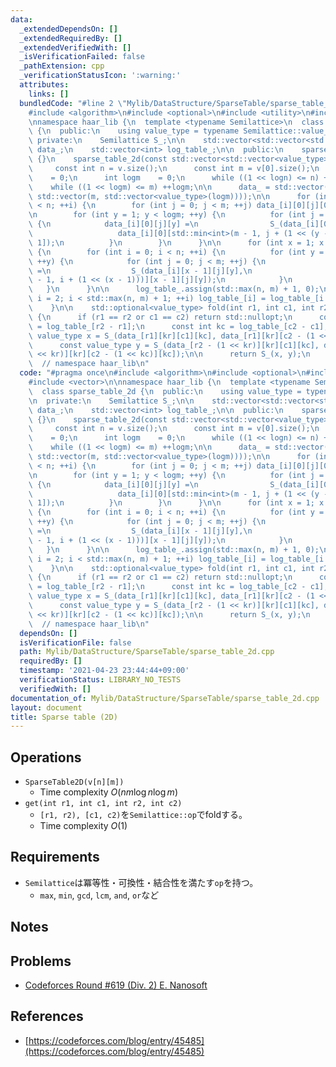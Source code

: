 ```yaml
---
data:
  _extendedDependsOn: []
  _extendedRequiredBy: []
  _extendedVerifiedWith: []
  _isVerificationFailed: false
  _pathExtension: cpp
  _verificationStatusIcon: ':warning:'
  attributes:
    links: []
  bundledCode: "#line 2 \"Mylib/DataStructure/SparseTable/sparse_table_2d.cpp\"\n\
    #include <algorithm>\n#include <optional>\n#include <utility>\n#include <vector>\n\
    \nnamespace haar_lib {\n  template <typename Semilattice>\n  class sparse_table_2d\
    \ {\n  public:\n    using value_type = typename Semilattice::value_type;\n\n \
    \ private:\n    Semilattice S_;\n\n    std::vector<std::vector<std::vector<std::vector<value_type>>>>\
    \ data_;\n    std::vector<int> log_table_;\n\n  public:\n    sparse_table_2d()\
    \ {}\n    sparse_table_2d(const std::vector<std::vector<value_type>> &v) {\n \
    \     const int n = v.size();\n      const int m = v[0].size();\n      int logn\
    \    = 0;\n      int logm    = 0;\n      while ((1 << logn) <= n) ++logn;\n  \
    \    while ((1 << logm) <= m) ++logm;\n\n      data_ = std::vector(n, std::vector(logn,\
    \ std::vector(m, std::vector<value_type>(logm))));\n\n      for (int i = 0; i\
    \ < n; ++i) {\n        for (int j = 0; j < m; ++j) data_[i][0][j][0] = v[i][j];\n\
    \n        for (int y = 1; y < logm; ++y) {\n          for (int j = 0; j < m; ++j)\
    \ {\n            data_[i][0][j][y] =\n                S_(data_[i][0][j][y - 1],\n\
    \                   data_[i][0][std::min<int>(m - 1, j + (1 << (y - 1)))][y -\
    \ 1]);\n          }\n        }\n      }\n\n      for (int x = 1; x < logn; ++x)\
    \ {\n        for (int i = 0; i < n; ++i) {\n          for (int y = 0; y < logm;\
    \ ++y) {\n            for (int j = 0; j < m; ++j) {\n              data_[i][x][j][y]\
    \ =\n                  S_(data_[i][x - 1][j][y],\n                     data_[std::min<int>(n\
    \ - 1, i + (1 << (x - 1)))][x - 1][j][y]);\n            }\n          }\n     \
    \   }\n      }\n\n      log_table_.assign(std::max(n, m) + 1, 0);\n      for (int\
    \ i = 2; i < std::max(n, m) + 1; ++i) log_table_[i] = log_table_[i >> 1] + 1;\n\
    \    }\n\n    std::optional<value_type> fold(int r1, int c1, int r2, int c2) const\
    \ {\n      if (r1 == r2 or c1 == c2) return std::nullopt;\n      const int kr\
    \ = log_table_[r2 - r1];\n      const int kc = log_table_[c2 - c1];\n\n      const\
    \ value_type x = S_(data_[r1][kr][c1][kc], data_[r1][kr][c2 - (1 << kc)][kc]);\n\
    \      const value_type y = S_(data_[r2 - (1 << kr)][kr][c1][kc], data_[r2 - (1\
    \ << kr)][kr][c2 - (1 << kc)][kc]);\n\n      return S_(x, y);\n    }\n  };\n}\
    \  // namespace haar_lib\n"
  code: "#pragma once\n#include <algorithm>\n#include <optional>\n#include <utility>\n\
    #include <vector>\n\nnamespace haar_lib {\n  template <typename Semilattice>\n\
    \  class sparse_table_2d {\n  public:\n    using value_type = typename Semilattice::value_type;\n\
    \n  private:\n    Semilattice S_;\n\n    std::vector<std::vector<std::vector<std::vector<value_type>>>>\
    \ data_;\n    std::vector<int> log_table_;\n\n  public:\n    sparse_table_2d()\
    \ {}\n    sparse_table_2d(const std::vector<std::vector<value_type>> &v) {\n \
    \     const int n = v.size();\n      const int m = v[0].size();\n      int logn\
    \    = 0;\n      int logm    = 0;\n      while ((1 << logn) <= n) ++logn;\n  \
    \    while ((1 << logm) <= m) ++logm;\n\n      data_ = std::vector(n, std::vector(logn,\
    \ std::vector(m, std::vector<value_type>(logm))));\n\n      for (int i = 0; i\
    \ < n; ++i) {\n        for (int j = 0; j < m; ++j) data_[i][0][j][0] = v[i][j];\n\
    \n        for (int y = 1; y < logm; ++y) {\n          for (int j = 0; j < m; ++j)\
    \ {\n            data_[i][0][j][y] =\n                S_(data_[i][0][j][y - 1],\n\
    \                   data_[i][0][std::min<int>(m - 1, j + (1 << (y - 1)))][y -\
    \ 1]);\n          }\n        }\n      }\n\n      for (int x = 1; x < logn; ++x)\
    \ {\n        for (int i = 0; i < n; ++i) {\n          for (int y = 0; y < logm;\
    \ ++y) {\n            for (int j = 0; j < m; ++j) {\n              data_[i][x][j][y]\
    \ =\n                  S_(data_[i][x - 1][j][y],\n                     data_[std::min<int>(n\
    \ - 1, i + (1 << (x - 1)))][x - 1][j][y]);\n            }\n          }\n     \
    \   }\n      }\n\n      log_table_.assign(std::max(n, m) + 1, 0);\n      for (int\
    \ i = 2; i < std::max(n, m) + 1; ++i) log_table_[i] = log_table_[i >> 1] + 1;\n\
    \    }\n\n    std::optional<value_type> fold(int r1, int c1, int r2, int c2) const\
    \ {\n      if (r1 == r2 or c1 == c2) return std::nullopt;\n      const int kr\
    \ = log_table_[r2 - r1];\n      const int kc = log_table_[c2 - c1];\n\n      const\
    \ value_type x = S_(data_[r1][kr][c1][kc], data_[r1][kr][c2 - (1 << kc)][kc]);\n\
    \      const value_type y = S_(data_[r2 - (1 << kr)][kr][c1][kc], data_[r2 - (1\
    \ << kr)][kr][c2 - (1 << kc)][kc]);\n\n      return S_(x, y);\n    }\n  };\n}\
    \  // namespace haar_lib\n"
  dependsOn: []
  isVerificationFile: false
  path: Mylib/DataStructure/SparseTable/sparse_table_2d.cpp
  requiredBy: []
  timestamp: '2021-04-23 23:44:44+09:00'
  verificationStatus: LIBRARY_NO_TESTS
  verifiedWith: []
documentation_of: Mylib/DataStructure/SparseTable/sparse_table_2d.cpp
layout: document
title: Sparse table (2D)
---
```


## Operations

- `SparseTable2D(v[n][m])`
	- Time complexity $O(nm\log n \log m)$
- `get(int r1, int c1, int r2, int c2)`
	- `[r1, r2), [c1, c2)`を`Semilattice::op`でfoldする。
	- Time complexity $O(1)$

## Requirements

- `Semilattice`は冪等性・可換性・結合性を満たす`op`を持つ。
	- `max`, `min`, `gcd`, `lcm`, `and`, `or`など

## Notes

## Problems

- [Codeforces Round #619 (Div. 2) E. Nanosoft](https://codeforces.com/contest/1301/problem/E)

## References

- [https://codeforces.com/blog/entry/45485](https://codeforces.com/blog/entry/45485)
